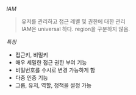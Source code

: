 _IAM_  
> 유저를 관리하고 접근 레벨 및 권한에 대한 관리  
> IAM은 universal 하다. region을 구분하지 않음.  
 
_특징_  
 - 접근키, 비밀키
 - 매우 세밀한 접근 권한 부여 기능
 - 비밀번호를 수시로 변경 가능하게 함
 - 다중 인증 기능
 - 그룹, 유저, 역할, 정책을 설정 가능  

